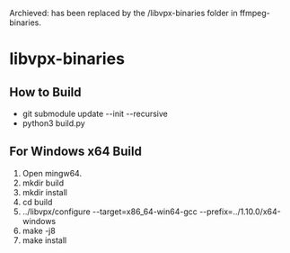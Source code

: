 Archieved: has been replaced by the /libvpx-binaries folder in ffmpeg-binaries.

# libvpx-binaries

## How to Build

- git submodule update --init --recursive
- python3 build.py

## For Windows x64 Build

1. Open mingw64.
2. mkdir build
3. mkdir install
4. cd build
5. ../libvpx/configure --target=x86_64-win64-gcc --prefix=../1.10.0/x64-windows
6. make -j8
7. make install
